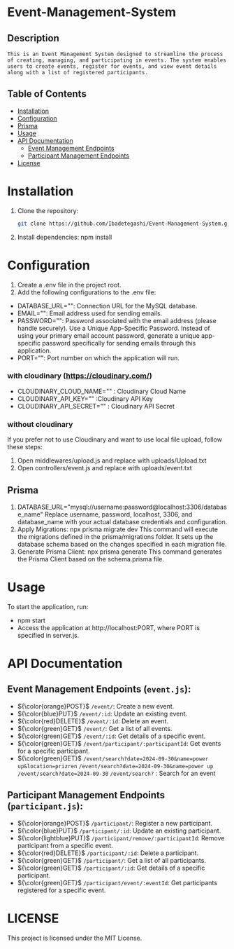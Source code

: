 # Event-Management-System

## Description

    This is an Event Management System designed to streamline the process of creating, managing, and participating in events. The system enables users to create events, register for events, and view event details along with a list of registered participants.

## Table of Contents

- [Installation](#installation)
- [Configuration](#configuration)
- [Prisma](#prisma)
- [Usage](#usage)
- [API Documentation](#api-documentation)
  - [Event Management Endpoints](#event-management-endpoints-eventjs)
  - [Participant Management Endpoints](#participant-management-endpoints-participantjs)
- [License](#license)

# Installation
1. Clone the repository:

   ```bash
   git clone https://github.com/Ibadetegashi/Event-Management-System.git

2. Install dependencies:
   npm install

# Configuration
1. Create a .env file in the project root.
2. Add the following configurations to the .env file:
- DATABASE_URL="": Connection URL for the MySQL database.
- EMAIL="": Email address used for sending emails.
- PASSWORD="": Password associated with the email address (please handle securely). Use a Unique App-Specific Password. Instead of using your primary email account password, generate a unique app-specific password specifically for sending emails through this application.
- PORT="": Port number on which the application will run.
 ### with cloudinary (https://cloudinary.com/)
- CLOUDINARY_CLOUD_NAME=""  : Cloudinary Cloud Name
- CLOUDINARY_API_KEY=""    :Cloudinary API Key
- CLOUDINARY_API_SECRET=""   : Cloudinary API Secret
### without cloudinary
If you prefer not to use Cloudinary and want to use local file upload, follow these steps:

1. Open middlewares/upload.js and replace with uploads/Upload.txt
2. Open controllers/event.js and replace with uploads/event.txt


## Prisma 
1. DATABASE_URL="mysql://username:password@localhost:3306/database_name"
Replace username, password, localhost, 3306, and database_name with your actual database credentials and configuration.
2. Apply Migrations:
npx prisma migrate dev
This command will execute the migrations defined in the prisma/migrations folder. It sets up the database schema based on the changes specified in each migration file.
3. Generate Prisma Client:
npx prisma generate
This command generates the Prisma Client based on the schema.prisma file.


# Usage
To start the application, run:
- npm start
- Access the application at http://localhost:PORT, where PORT is specified in server.js.
 
 
# API Documentation

## Event Management Endpoints (`event.js`):

- ${\color{orange}POST}$ `/event/`: Create a new event.
- ${\color{blue}PUT}$ `/event/:id`: Update an existing event.
- ${\color{red}DELETE}$  `/event/:id`: Delete an event.
- ${\color{green}GET}$ `/event/`: Get a list of all events.
- ${\color{green}GET}$  `/event/:id`: Get details of a specific event.
- ${\color{green}GET}$  `/event/participant/:participantId`: Get events for a specific participant.
- ${\color{green}GET}$ `/event/search?date=2024-09-30&name=power up&location=prizren`
`/event/search?date=2024-09-30&name=power up`
`/event/search?date=2024-09-30`
`/event/search?`  : Search for an event

## Participant Management Endpoints (`participant.js`):

- ${\color{orange}POST}$ `/participant/`: Register a new participant.
- ${\color{blue}PUT}$ `/participant/:id`: Update an existing participant.
- ${\color{lightblue}PUT}$ `/participant/remove/:participantId`: Remove participant from a specific event.
- ${\color{red}DELETE}$  `/participant/:id`: Delete a participant.
- ${\color{green}GET}$ `/participant/`: Get a list of all participants.
- ${\color{green}GET}$  `/participant/:id`: Get details of a specific participant.
- ${\color{green}GET}$ `/participant/event/:eventId`: Get participants registered for a specific event.




# LICENSE
This project is licensed under the MIT License.
